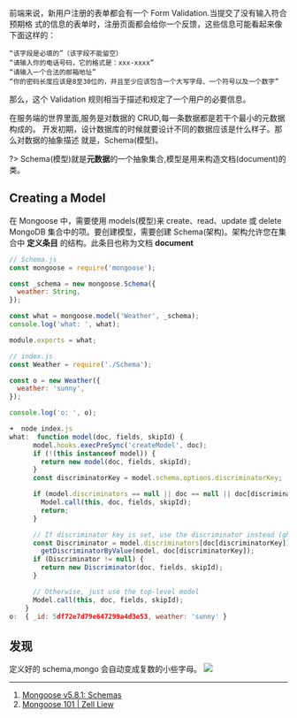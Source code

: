 前端来说，新用户注册的表单都会有一个 Form Validation.当提交了没有输入符合预期格
式的信息的表单时，注册页面都会给你一个反馈，这些信息可能看起来像下面这样的：

```
“该字段是必填的”（该字段不能留空）
“请输入你的电话号码，它的格式是：xxx-xxxx”
“请输入一个合法的邮箱地址”
“你的密码长度应该是8至30位的，并且至少应该包含一个大写字母、一个符号以及一个数字”
```

那么，这个 Validation 规则相当于描述和规定了一个用户的必要信息。

在服务端的世界里面,服务是对数据的 CRUD,每一条数据都是若干个最小的元数据构成的。
开发初期，设计数据库的时候就要设计不同的数据应该是什么样子。那么对数据的抽象描述
就是，Schema(模型)。

?> Schema(模型)就是**元数据**的一个抽象集合,模型是用来构造文档(document)的类。

## Creating a Model

在 Mongoose 中，需要使用 models(模型)来 create、read、update 或 delete MongoDB
集合中的项。要创建模型，需要创建 Schema(架构)。架构允许您在集合中 **定义条目**
的结构。此条目也称为文档 **document**

```javascript
// Schema.js
const mongoose = require('mongoose');

const _schema = new mongoose.Schema({
  weather: String,
});

const what = mongoose.model('Weather', _schema);
console.log('what: ', what);

module.exports = what;
```

```javascript
// index.js
const Weather = require('./Schema');

const o = new Weather({
  weather: 'sunny',
});

console.log('o: ', o);
```

```javascript
➜  node index.js
what:  function model(doc, fields, skipId) {
      model.hooks.execPreSync('createModel', doc);
      if (!(this instanceof model)) {
        return new model(doc, fields, skipId);
      }
      const discriminatorKey = model.schema.options.discriminatorKey;

      if (model.discriminators == null || doc == null || doc[discriminatorKey] == null) {
        Model.call(this, doc, fields, skipId);
        return;
      }

      // If discriminator key is set, use the discriminator instead (gh-7586)
      const Discriminator = model.discriminators[doc[discriminatorKey]] ||
        getDiscriminatorByValue(model, doc[discriminatorKey]);
      if (Discriminator != null) {
        return new Discriminator(doc, fields, skipId);
      }

      // Otherwise, just use the top-level model
      Model.call(this, doc, fields, skipId);
    }
o:  { _id: 5df72e7d79e647299a4d3e53, weather: 'sunny' }
```

## 发现

定义好的 schema,mongo 会自动变成复数的小些字母。
<img src='https://loremxuetengfei.oss-cn-beijing.aliyuncs.com/Snipaste_2019-10-26_21-07-28-1572095316.png'/>

---

1. [Mongoose v5.8.1: Schemas](https://mongoosejs.com/docs/guide.html)
2. [Mongoose 101 | Zell Liew](https://zellwk.com/blog/mongoose/)
